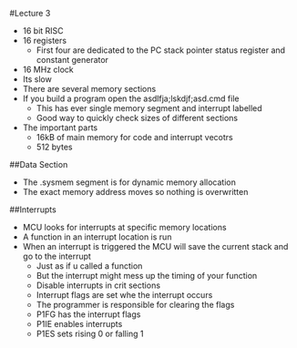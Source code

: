 #Lecture 3
- 16 bit RISC 
- 16 registers
  - First four are dedicated to the PC stack pointer status register and constant generator
- 16 MHz clock
- Its slow
- There are several memory sections
- If you build  a program open the asdlfja;lskdjf;asd.cmd file
  - This has ever single memory segment and interrupt labelled
  - Good way to quickly check sizes of different sections
- The important parts 
  - 16kB of main memory for code and interrupt vecotrs
  - 512 bytes
  
##Data Section
- The .sysmem segment is for dynamic memory allocation
- The exact memory address moves so nothing is overwritten

##Interrupts
- MCU looks for interrupts at specific memory locations
- A function in an interrupt location is run
- When an interrupt is triggered the MCU will save the current stack and go to the interrupt
  - Just as if u called a function
  - But the interrupt might mess up the timing of your function
  - Disable interrupts in crit sections
  - Interrupt flags  are set whe the interrupt occurs
  - The programmer is responsible for clearing the flags
  - P1FG has the interrupt flags
  - P1IE enables interrupts
  - P1ES sets rising 0 or falling 1



